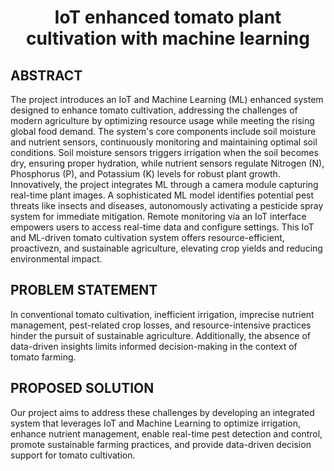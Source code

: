 # <p align="center">IoT enhanced tomato plant cultivation with machine learning</p>


## ABSTRACT

The project introduces an IoT and Machine Learning (ML) enhanced system designed to  enhance tomato cultivation, addressing the challenges of modern agriculture by optimizing resource usage while meeting the rising global food demand. The system's core components include soil moisture and nutrient sensors, continuously monitoring and maintaining optimal soil conditions. Soil moisture sensors triggers irrigation when the soil becomes dry, ensuring proper hydration, while nutrient sensors regulate Nitrogen (N), Phosphorus (P), and Potassium (K) levels for robust plant growth. Innovatively, the project integrates ML through a camera module capturing real-time plant images. A sophisticated ML model identifies potential pest threats like insects and diseases, autonomously activating a pesticide spray system for immediate mitigation. Remote monitoring via an IoT interface empowers users to access real-time data and configure settings. This IoT and ML-driven tomato cultivation system offers resource-efficient, proactivezn, and  sustainable agriculture, elevating crop yields and reducing environmental impact.

## PROBLEM STATEMENT 

In conventional tomato cultivation, inefficient irrigation, imprecise nutrient management, pest-related crop losses, and resource-intensive practices hinder the pursuit of sustainable agriculture. Additionally, the absence of data-driven insights limits informed decision-making in the context of tomato farming.

## PROPOSED SOLUTION

Our project aims to address these challenges by developing an integrated system that leverages IoT and Machine Learning to optimize irrigation, enhance nutrient management, enable real-time pest detection and control, promote sustainable farming practices, and provide data-driven decision support for tomato cultivation.



